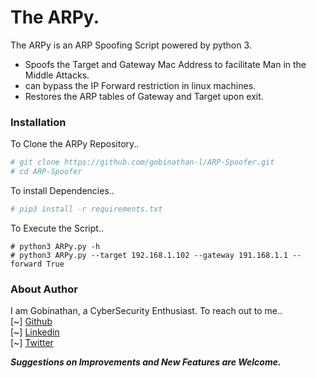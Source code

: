 #  The ARPy. 
The ARPy is an ARP Spoofing Script powered by python 3.

  - Spoofs the Target and Gateway Mac Address to facilitate Man in the Middle Attacks.
  - can bypass the IP Forward restriction in linux machines.
  - Restores the ARP tables of Gateway and Target upon exit.

### Installation

To Clone the ARPy Repository..

```sh
# git clone https://github.com/gobinathan-l/ARP-Spoofer.git
# cd ARP-Spoofer
```

To install Dependencies..

```sh
# pip3 install -r requirements.txt
```

To Execute the Script..
```
# python3 ARPy.py -h
# python3 ARPy.py --target 192.168.1.102 --gateway 191.168.1.1 --forward True
```

### About Author
I am Gobinathan, a CyberSecurity Enthusiast. To reach out to me..<br>
[~] [Github](https://github.com/gobinathan-l/) <br>
[~] [Linkedin](https://in.linkedin.com/in/gobinathan-l) <br>
[~] [Twitter](https://twitter.com/gobinathan_l)


***Suggestions on Improvements and New Features are Welcome.***